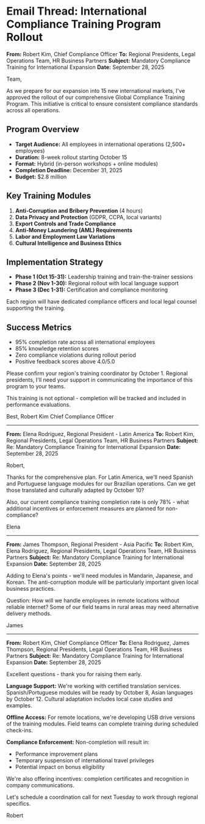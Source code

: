 # Email Thread: International Compliance Training Program Rollout

**From:** Robert Kim, Chief Compliance Officer
**To:** Regional Presidents, Legal Operations Team, HR Business Partners
**Subject:** Mandatory Compliance Training for International Expansion
**Date:** September 28, 2025

Team,

As we prepare for our expansion into 15 new international markets, I've approved the rollout of our comprehensive Global Compliance Training Program. This initiative is critical to ensure consistent compliance standards across all operations.

## Program Overview
- **Target Audience:** All employees in international operations (2,500+ employees)
- **Duration:** 8-week rollout starting October 15
- **Format:** Hybrid (in-person workshops + online modules)
- **Completion Deadline:** December 31, 2025
- **Budget:** $2.8 million

## Key Training Modules
1. **Anti-Corruption and Bribery Prevention** (4 hours)
2. **Data Privacy and Protection** (GDPR, CCPA, local variants)
3. **Export Controls and Trade Compliance**
4. **Anti-Money Laundering (AML) Requirements**
5. **Labor and Employment Law Variations**
6. **Cultural Intelligence and Business Ethics**

## Implementation Strategy
- **Phase 1 (Oct 15-31):** Leadership training and train-the-trainer sessions
- **Phase 2 (Nov 1-30):** Regional rollout with local language support
- **Phase 3 (Dec 1-31):** Certification and compliance monitoring

Each region will have dedicated compliance officers and local legal counsel supporting the training.

## Success Metrics
- 95% completion rate across all international employees
- 85% knowledge retention scores
- Zero compliance violations during rollout period
- Positive feedback scores above 4.0/5.0

Please confirm your region's training coordinator by October 1. Regional presidents, I'll need your support in communicating the importance of this program to your teams.

This training is not optional - completion will be tracked and included in performance evaluations.

Best,
Robert Kim
Chief Compliance Officer

---

**From:** Elena Rodriguez, Regional President - Latin America
**To:** Robert Kim, Regional Presidents, Legal Operations Team, HR Business Partners
**Subject:** Re: Mandatory Compliance Training for International Expansion
**Date:** September 28, 2025

Robert,

Thanks for the comprehensive plan. For Latin America, we'll need Spanish and Portuguese language modules for our Brazilian operations. Can we get those translated and culturally adapted by October 10?

Also, our current compliance training completion rate is only 78% - what additional incentives or enforcement measures are planned for non-compliance?

Elena

---

**From:** James Thompson, Regional President - Asia Pacific
**To:** Robert Kim, Elena Rodriguez, Regional Presidents, Legal Operations Team, HR Business Partners
**Subject:** Re: Mandatory Compliance Training for International Expansion
**Date:** September 28, 2025

Adding to Elena's points - we'll need modules in Mandarin, Japanese, and Korean. The anti-corruption module will be particularly important given local business practices.

Question: How will we handle employees in remote locations without reliable internet? Some of our field teams in rural areas may need alternative delivery methods.

James

---

**From:** Robert Kim, Chief Compliance Officer
**To:** Elena Rodriguez, James Thompson, Regional Presidents, Legal Operations Team, HR Business Partners
**Subject:** Re: Mandatory Compliance Training for International Expansion
**Date:** September 28, 2025

Excellent questions - thank you for raising them early.

**Language Support:** We're working with certified translation services. Spanish/Portuguese modules will be ready by October 8, Asian languages by October 12. Cultural adaptation includes local case studies and examples.

**Offline Access:** For remote locations, we're developing USB drive versions of the training modules. Field teams can complete training during scheduled check-ins.

**Compliance Enforcement:** Non-completion will result in:
- Performance improvement plans
- Temporary suspension of international travel privileges
- Potential impact on bonus eligibility

We're also offering incentives: completion certificates and recognition in company communications.

Let's schedule a coordination call for next Tuesday to work through regional specifics.

Robert
